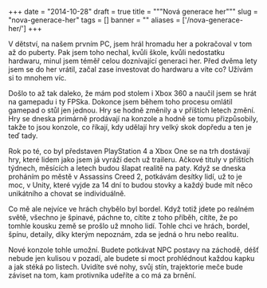 
+++
date = "2014-10-28"
draft = true
title = """Nová generace her"""
slug = "nova-generace-her"
tags = []
banner = ""
aliases = ['/nova-generace-her/']
+++

V dětství, na našem prvním PC, jsem hrál hromadu her a pokračoval v tom až do puberty. Pak jsem toho nechal, kvůli škole, kvůli nedostatku hardwaru, minul jsem téměř celou doznívající generaci her. Před dvěma lety jsem se do her vrátil, začal zase investovat do hardwaru a víte co? Užívám si to mnohem víc.

Došlo to až tak daleko, že mám pod stolem i Xbox 360 a naučil jsem se hrát na gamepadu i ty FPSka. Dokonce jsem během toho procesu omlátil gamepad o stůl jen jednou. Hry se hodně změnily a v příštích letech změní. Hry se dneska primárně prodávají na konzole a hodně se tomu přizpůsobily, takže to jsou konzole, co říkají, kdy udělají hry velký skok dopředu a ten je teď tady.

Rok po té, co byl představen PlayStation 4 a Xbox One se na trh dostávají hry, které lidem jako jsem já vyráží dech už traileru. Ačkové tituly v příštích týdnech, měsících a letech budou šlapat realitě na paty. Když se dneska proháním po městě v Assassins Creed 2, potkávám desítky lidí, už to je moc, v Unity, které vyjde za 14 dní to budou stovky a každý bude mít něco unikátního a chovat se individuálně.

Co mě ale nejvíce ve hrách chybělo byl bordel. Když totiž jdete po reálném světě, všechno je špinavé, páchne to, cítíte z toho příběh, cítíte, že po tomhle kousku země se prošlo už mnoho lidí. Tohle chci ve hrách, bordel, špínu, detaily, díky kterým nepoznám, zda se jedná o hru nebo realitu.

Nové konzole tohle umožní. Budete potkávat NPC postavy na záchodě, déšť nebude jen kulisou v pozadí, ale budete si moct prohlédnout každou kapku a jak stéká po listech. Uvidíte své nohy, svůj stín, trajektorie meče bude záviset na tom, kam protivníka udeříte a co má za brnění.

